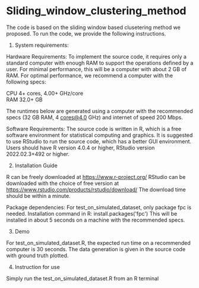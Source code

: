 # Sliding_window_clustering_method
The code is based on the sliding window based clusetering method we proposed.
To run the code, we provide the following instructions.

1. System requirements:

Hardware Requirements: 
To implement the source code, it requires only a standard computer with enough RAM to support the operations defined by a user. For minimal performance, this will be a computer with about 2 GB of RAM. For optimal performance, we recommend a computer with the following specs:

CPU	4+ cores, 4.00+ GHz/core   
RAM	32.0+ GB

The runtimes below are generated using a computer with the recommended specs (32 GB RAM, 4 cores@4.0 GHz) and internet of speed 200 Mbps.

Software Requirements:
The source code is written in R, which is a free software environment for statistical computing and graphics. 
It is suggested to use RStudio to run the source code, which has a better GUI environment.
Users should have R version 4.0.4 or higher, RStudio version 2022.02.3+492 or higher.


2. Installation Guide

R can be freely downloaded at https://www.r-project.org/
RStudio can be downloaded with the choice of free version at https://www.rstudio.com/products/rstudio/download/ 
The download time should be within a minute. 

Package dependencies:
For test_on_simulated_dataset, only package fpc is needed.
Installation command in R:
install.packages('fpc')
This will be installed in about 5 seconds on a machine with the recommended specs.


3. Demo

For test_on_simulated_dataset.R, the expected run time on a recommended computer is 30 seconds.
The data generation is given in the source code with ground truth plotted.

4. Instruction for use

Simply run the test_on_simulated_dataset.R from an R terminal
